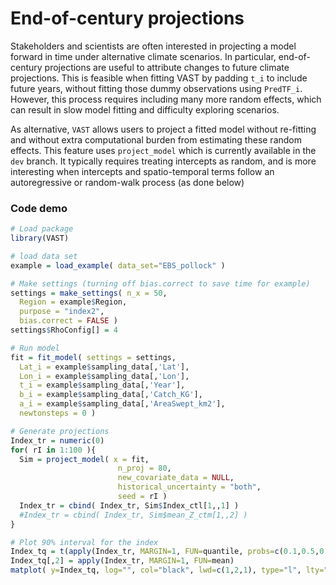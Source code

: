 # End-of-century projections

Stakeholders and scientists are often interested in projecting a model forward in time under alternative climate scenarios.  In particular, end-of-century projections are useful to attribute changes to future climate projections.  This is feasible when fitting VAST by padding `t_i` to include future years, without fitting those dummy observations using `PredTF_i`.  However, this process requires including many more random effects, which can result in slow model fitting and difficulty exploring scenarios.

As alternative, `VAST` allows users to project a fitted model without re-fitting and without extra computational burden from estimating these random effects.  This feature uses `project_model` which is currently available in the `dev` branch.  It typically requires treating intercepts as random, and is more interesting when intercepts and spatio-temporal terms follow an autoregressive or random-walk process (as done below)

### Code demo 

```R
# Load package
library(VAST)

# load data set
example = load_example( data_set="EBS_pollock" )

# Make settings (turning off bias.correct to save time for example)
settings = make_settings( n_x = 50,
  Region = example$Region,
  purpose = "index2",
  bias.correct = FALSE )
settings$RhoConfig[] = 4

# Run model
fit = fit_model( settings = settings,
  Lat_i = example$sampling_data[,'Lat'],
  Lon_i = example$sampling_data[,'Lon'],
  t_i = example$sampling_data[,'Year'],
  b_i = example$sampling_data[,'Catch_KG'],
  a_i = example$sampling_data[,'AreaSwept_km2'],
  newtonsteps = 0 )

# Generate projections
Index_tr = numeric(0)
for( rI in 1:100 ){
  Sim = project_model( x = fit,
                        n_proj = 80,
                        new_covariate_data = NULL,
                        historical_uncertainty = "both",
                        seed = rI )
  Index_tr = cbind( Index_tr, Sim$Index_ctl[1,,1] )
  #Index_tr = cbind( Index_tr, Sim$mean_Z_ctm[1,,2] )
}

# Plot 90% interval for the index
Index_tq = t(apply(Index_tr, MARGIN=1, FUN=quantile, probs=c(0.1,0.5,0.9) ))
Index_tq[,2] = apply(Index_tr, MARGIN=1, FUN=mean)
matplot( y=Index_tq, log="", col="black", lwd=c(1,2,1), type="l", lty="solid" )
```